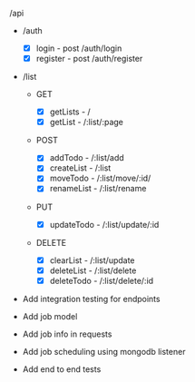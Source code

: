 /api

-   /auth

    -   [x] login - post /auth/login
    -   [x] register - post /auth/register

-   /list

    -   GET

        -   [x] getLists - /
        -   [x] getList - /:list/:page

    -   POST

        -   [x] addTodo - /:list/add
        -   [x] createList - /:list
        -   [x] moveTodo - /:list/move/:id/
        -   [x] renameList - /:list/rename

    -   PUT

        -   [x] updateTodo - /:list/update/:id

    -   DELETE

        -   [x] clearList - /:list/update
        -   [x] deleteList - /:list/delete
        -   [x] deleteTodo - /:list/delete/:id

-   Add integration testing for endpoints
-   Add job model
-   Add job info in requests
-   Add job scheduling using mongodb listener
-   Add end to end tests
